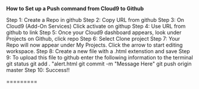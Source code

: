 <b>How to Set up  a Push command from Cloud9 to Github</b> 

Step 1:  Create a Repo in github
Step 2:  Copy URL from github
Step 3:  On Cloud9 (Add-On Services) Click activate on githup
Step 4: Use URL from github to link
Step 5:  Once your Cloud9 dashboard appears, look under Projects on Github, click repo
Step 6: Select Clone project
Step 7: Your Repo will now appear under My Projects.  Click the arrow to start editing workspace.
Step 8: Create a new file with a .html extenstion and save
Step 9: To upload this file to github enter the following information to the terminal
	git status
	git add . "alert.html
	git commit -m "Message Here"
	git push origin master
Step 10: Success!!

=========
